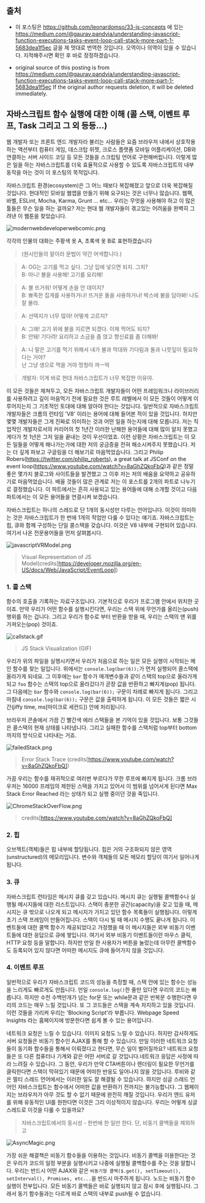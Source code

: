 ## 출처

- 이 포스팅은 https://github.com/leonardomso/33-js-concepts 에 있는 https://medium.com/@gaurav.pandvia/understanding-javascript-function-executions-tasks-event-loop-call-stack-more-part-1-5683dea1f5ec 글을 제 멋대로 번역한 것입니다. 오역이나 의역이 있을 수 있습니다. 지적해주시면 확인 후 바로 정정하겠습니다.

- original source of this posting is from https://medium.com/@gaurav.pandvia/understanding-javascript-function-executions-tasks-event-loop-call-stack-more-part-1-5683dea1f5ec If the original author requests deletion, it will be deleted immediately.

## 자바스크립트 함수 실행에 대한 이해 (콜 스택, 이벤트 루프, Task 그리고 그 외 등등...)
 웹 개발자 또는 프론트 엔드 개발자라 불리는 사람들은 요즘 브라우저 내에서 상호작용하는 액션부터 컴퓨터 게임, 데스크탑 위젯, 크로스 플랫폼 모바일 어플리케이션, DB와 연결하는 서버 사이드 코딩 등 모든 것들을 스크립팅 언어로 구현해버립니다. 이렇게 많은 일을 하는 자바스크립트를 더욱 효율적으로 사용할 수 있도록 자바스크립트의 내부 동작을 아는 것이 이 포스팅의 목적입니다.
 
 자바스크립트 환경(ecosystem)은 그 어느 때보다 복잡해졌고 앞으로 더욱 복잡해질 것입니다. 현대적인 모바일 웹앱을 만들기 위해 요구되는 것은 너무나 많습니다. 웹팩, 바벨, ESLint, Mocha, Karma, Grunt ... etc... 우리는 무엇을 사용해야 하고 이 많은 툴들은 무슨 일을 하는 걸까요? 저는 현대 웹 개발자들이 겪고있는 어려움을 완벽히 그려낸 이 웹툰을 찾았습니다.
 
![modernwebdeveloperwebcomic.png](https://images.velog.io/post-images/jakeseo_me/631a6750-44cd-11e9-a7a4-4f4044b4f0ac/modernwebdeveloperwebcomic.png)

 각각의 인물의 대화는 주황색 옷 A, 초록색 옷 B로 표현하겠습니다  
 > (원시인들의 말이라 문법이 약간 어색합니다.)
 
  > A: OG는 고기를 먹고 싶다. 그냥 입에 넣으면 되지. 그치?  
  > B: 아니! 불을 사용해! 고기를 요리해!
  
  > A: 불 뜨거워! 어떻게 손을 안 데이지?  
  > B: 뾰족한 집게를 사용하거나! 뜨거운 돌을 사용하거나! 박스에 불을 담아봐! 나도 잘 몰라.
  
  > A: 선택지가 너무 많아! 어떻게 고르지?  
  
  > A: 그래! 고기 위에 불을 지르면 되겠다. 이제 먹어도 되지?  
  > B: 안돼! 기다려! 요리하고 소금을 좀 얹고 향신료를 좀 더해봐!
  
  > A: 니 말은 고기를 먹기 위해서 내가 불과 막대와 기다림과 돌과 나뭇잎이 필요하다는 거야?  
  > 	  난 그냥 생으로 먹을 거야 멍청아
  >    꺼ㅡ억
  
  > 개발자: 이게 바로 현대 자바스크립트가 너무 복잡한 이유야. 
 
 이 모든 것들은 제쳐두고, 모든 자바스크립트 개발자들이 어떤 프레임워크나 라이브러리를 사용하려고 깊이 마음먹기 전에 필요한 것은 루트 레벨에서 이 모든 것들이 어떻게 이루어지는지 그 기초적인 토대에 대해 알아야 한다는 것입니다. 일반적으로 자바스크립트 개발자들은 크롬의 런타임 'V8' 이라는 용어에 대해 들어본 적이 있을 것입니다. 하지만 몇몇 개발자들은 그게 진짜로 의미하는 것과 어떤 일을 하는지에 대해 모릅니다. 저는 직업적인 개발자로서의 커리어의 첫 1년간 이러한 난해한 용어들에 대해 많이 알지 못했고 게다가 첫 1년은 그저 일을 끝내는 것이 우선이었죠. 이런 상황은 자바스크립트는 이 모든 일들을 어떻게 해나가는가에 대한 저의 궁금증을 전혀 해소시켜주지 못했습니다. 저는 더 깊게 파보고 구글링을 더 해보기로 마음먹었습니다. 그리고 Philip Robers(https://twitter.com/philip_roberts), a great talk at JSConf on the event loop(https://www.youtube.com/watch?v=8aGhZQkoFbQ)과 같은 정말 좋은 몇가지 블로그와 사이트들을 발견했고 그 이후 저는 저의 배움을 요약하고 공유하기로 마음먹었습니다. 배울 것들이 많은 관계로 저는 이 포스트를 2개의 파트로 나누기로 결정했습니다. 이 파트에서는 흔히 사용되고 있는 용어들에 대해 소개할 것이고 다음 파트에서는 이 모든 용어들을 연결시켜 보겠습니다.
 
 자바스크립트는 하나의 스레드로 단 1개의 동시성만 다루는 언어입니다. 이것이 의미하는 것은 자바스크립트가 한 번에 1개의 작업만 다룰 수 있다는 얘기죠. 자바스크립트는 힙, 큐와 함께 구성하는 단일 콜스택을 갖습니다. 이것은 V8 내부에 구현되어 있습니다. 여기서 나온 전문용어들을 먼저 살펴봅시다.
 
![javascriptVRModel.png](https://images.velog.io/post-images/jakeseo_me/4575e6d0-456c-11e9-9537-05fa53649e18/javascriptVRModel.png)  
> Visual Representation of JS Model(credits[https://developer.mozilla.org/en-US/docs/Web/JavaScript/EventLoop])
  
### 1. 콜 스택  
 함수의 호출을 기록하는 자료구조입니다. 기본적으로 우리가 프로그램 안에서 위치한 곳이죠. 만약 우리가 어떤 함수를 실행시킨다면, 우리는 스택 위에 무언가를 올리는(push) 행위를 하는 겁니다. 그리고 우리가 함수로 부터 반환을 받을 때, 우리는 스택의 맨 위를 가져오는(pop) 것이죠.

![callstack.gif](https://images.velog.io/post-images/jakeseo_me/fc418e50-456c-11e9-83dd-8359947fc569/callstack.gif)  
> JS Stack Visualization (GIF)

 우리가 위의 파일을 실행시키면서 우리가 처음으로 하는 일은 모든 실행이 시작되는 메인 함수를 찾는 일입니다. 위에서는 ```console.log(bar(6));```가 먼저 실행되어 콜스택에 올라가게 되네요. 그 이후에는 ```bar``` 함수가 매개변수들과 같이 스택의 top으로 올라가게 되고 ```foo``` 함수는 스택의 top으로 올라갔다가 곧장 값을 반환하고 빠지게(pop) 됩니다. 그 다음에는 ```bar``` 함수와 ```console.log(bar(6));``` 구문이 차례로 빠지게 됩니다. 그리고 마침내 ```console.log(bar(6));``` 구문은 값을 출력하게 됩니다. 이 모든 것들은 짧은 시간(jiffy time, ms[마이크로 세컨드]) 안에 처리됩니다.

 브라우저 콘솔에서 가끔 긴 빨간색 에러 스택들을 본 기억이 있을 것입니다. 보통 그것들은 콜스택의 현재 상태를 나타냅니다. 그리고 실패한 함수를 스택처럼 top부터 bottom까지의 방식으로 나타내는 거죠.

![failedStack.png](https://images.velog.io/post-images/jakeseo_me/ce05cad0-472c-11e9-b667-3db1122c69c1/failedStack.png)
> Error Stack Trace (credits[https://www.youtube.com/watch?v=8aGhZQkoFbQ])

가끔 우리는 함수를 재귀적으로 여러번 부르다가 무한 루프에 빠지게 됩니다. 크롬 브라우저는 16000 프레임의 제한된 스택을 가지고 있어서 이 범위를 넘어서게 된다면 Max Stack Error Reached 라는 상태가 되고 실행 중이던 것을 죽입니다.

![ChromeStackOverFlow.png](https://images.velog.io/post-images/jakeseo_me/4be3ee00-472d-11e9-991d-a3c0d2a4a33c/ChromeStackOverFlow.png)
> credits[https://www.youtube.com/watch?v=8aGhZQkoFbQ]

### 2. 힙
오브젝트(객체)들은 힙 내부에 할당됩니다. 힙은 거의 구조화되지 않은 영역(unstructured)의 메모리입니다. 변수와 객체들의 모든 메모리 할당이 여기서 일어나게 됩니다.

### 3. 큐
자바스크립트 런타임은 메시지 큐를 갖고 있습니다. 메시지 큐는 실행될 콜백함수나 실행될 메시지들에 대한 리스트입니다. 스택이 충분한 공간(capacity)을 갖고 있을 때, 메시지는 큐 밖으로 나오게 되고 메시지가 가지고 있던 함수 목록들이 실행됩니다. 이렇게 초기 스택 프레임이 만들어집니다. 스택이 다시 빌 때 메시지 수행도 끝나게 됩니다. 이벤트들에 대한 콜백 함수가 제공되었다고 가정했을 때 이 메시지들은 외부 비동기 이벤트들에 대한 응답으로 큐에 쌓입니다. 여기서 외부 비동기 이벤트들이란 마우스 클릭, HTTP 요청 등을 말합니다. 하지만 만일 한 사용자가 버튼을 눌렀는데 아무런 콜백함수도 등록되어 있지 않다면 어떠한 메시지도 큐에 들어가지 않을 것입니다.

### 4. 이벤트 루프
일반적으로 우리가 자바스크립트 코드의 성능을 측정할 때, 스택 안에 있는 함수는 성능을 느리게도 빠르게도 만듭니다. 만일 ```console.log()```한 줄만 있다면 우리의 코드는 빠릅니다. 하지만 수천 수백만개가 넘는 for문 또는 while문과 같은 반복문 수행한다면 우리의 코드는 매우 느릴 것입니다. 또 그 코드들은 스택을 계속 차지하고 있을 것입니다. 이런 것들을 가리켜 우리는 'Blocking Script'라 부릅니다. Webpage Speed Insights 라는 홈페이지에 방문한다면 쉽게 볼 수 있는 용어입니다.

네트워크 요청은 느릴 수 있습니다. 이미지 요청도 느릴 수 있습니다. 하지만 감사하게도 서버 요청들은 비동기 함수인 AJAX를 통해 할 수 있습니다. 만일 이러한 네트워크 요청들이 동기화 함수들을 통해서 이뤄졌다고 한다면, 무슨 일이 벌어질까요? 네트워크 요청들은 또 다른 컴퓨터나 기계와 같은 어떤 서버로 갈 것입니다.네트워크 응답은 사정에 따라 느려질 수 있습니다. 그 동안, 우리가 만약 CTA버튼이나 렌더링이 필요한 무언가를 클릭한다면 스택이 막혀있기 때문에 어떠한 반응도 일어나지 않을 것입니다. 루비와 같은 멀티 스레드 언어에서는 이러한 일도 잘 해결될 수 있습니다. 하지만 싱글 스레드 언어인 자바스크립트는 함수에서 어떠한 값을 반환하기 전까지는 불가능합니다. 그 웹페이지는 브라우저가 아무 것도 할 수 없기 때문에 완전히 깨질 것입니다. 우리가 엔드 유저를 위해 유동적인 UI를 원한다면 이것은 그리 이상적이지 않습니다. 우리는 어떻게 싱글 스레드로 이것을 다룰 수 있을까요?

> 자바스크립트에서의 동시성 - 한번에 한 일만 한다. 단, 비동기 콜백들을 제외하고

![AsyncMagic.png](https://images.velog.io/post-images/jakeseo_me/36bb3980-4731-11e9-b667-3db1122c69c1/AsyncMagic.png)

가장 쉬운 해결책은 비동기 함수들을 이용하는 것입니다. 비동기 콜백을 이용한다는 것은 우리가 코드의 일정 부분을 실행시키고 나중에 실행될 콜백함수를 주는 것을 말합니다. 우리는 반드시 어떤 AJAX와 같은 ```비동기형 콜백($.get(), setTimeout(), setInterval(), Promises, etc...```을 반드시 마주하게 됩니다. 노드는 비동기 함수 실행이 전부입니다. 모든 비동기 콜백들은 바로 실행되지 않고 잠시 후에 실행됩니다. 그래서 동기 함수들과는 다르게 바로 스택의 내부로 push될 수 없습니다. 
